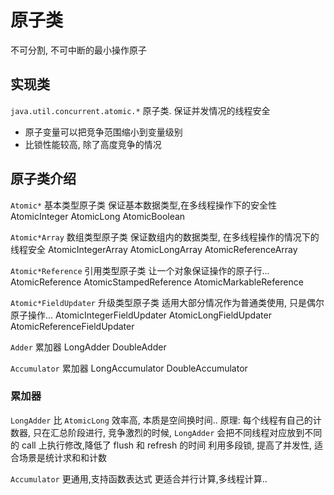 # 原子类
不可分割, 不可中断的最小操作原子


## 实现类
`java.util.concurrent.atomic.*` 原子类.
保证并发情况的线程安全
- 原子变量可以把竞争范围缩小到变量级别
- 比锁性能较高, 除了高度竞争的情况

## 原子类介绍

`Atomic*` 基本类型原子类
保证基本数据类型,在多线程操作下的安全性
AtomicInteger
AtomicLong
AtomicBoolean

`Atomic*Array`  数组类型原子类
保证数组内的数据类型, 在多线程操作的情况下的线程安全
AtomicIntegerArray
AtomicLongArray
AtomicReferenceArray

`Atomic*Reference` 引用类型原子类
让一个对象保证操作的原子行...
AtomicReference
AtomicStampedReference
AtomicMarkableReference

`Atomic*FieldUpdater` 升级类型原子类
适用大部分情况作为普通类使用, 只是偶尔原子操作... 
AtomicIntegerFieldUpdater
AtomicLongFieldUpdater
AtomicReferenceFieldUpdater

`Adder` 累加器
LongAdder 
DoubleAdder

`Accumulator` 累加器
LongAccumulator
DoubleAccumulator


### 累加器
`LongAdder` 比 `AtomicLong` 效率高, 本质是空间换时间.. 
原理: 每个线程有自己的计数器, 只在汇总阶段进行, 竞争激烈的时候, `LongAdder` 会把不同线程对应放到不同的 call 上执行修改,降低了 flush 和 refresh 的时间 利用多段锁, 提高了并发性,
适合场景是统计求和和计数

`Accumulator` 更通用,支持函数表达式 更适合并行计算,多线程计算..











